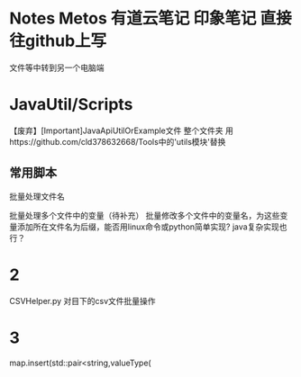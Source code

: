 
# Notes Metos 有道云笔记  印象笔记  直接往github上写

文件等中转到另一个电脑端

# JavaUtil/Scripts

【废弃】[Important]JavaApiUtilOrExample文件
整个文件夹 用https://github.com/cld378632668/Tools中的'utils模块'替换

## 常用脚本

批量处理文件名

批量处理多个文件中的变量（待补充）
批量修改多个文件中的变量名，为这些变量添加所在文件名为后缀，能否用linux命令或python简单实现?  java复杂实现也行？




# 2

CSVHelper.py 对目下的csv文件批量操作

# 3

map.insert(std::pair<string,valueType(
